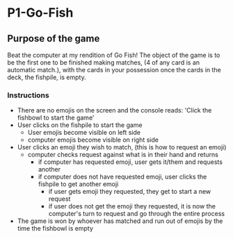 # P1-Go-Fish
## Purpose of the game
Beat the computer at my rendition of Go Fish! The object of the game is to be the first one to be finished making matches, (4 of any card is an automatic match.), with the cards in your possession once the cards in the deck, the fishpile, is empty.
### Instructions
- There are no emojis on the screen and the console reads: 'Click the fishbowl to start the game'
- User clicks on the fishpile to start the game
    - User emojis become visible on left side 
    - computer emojis become visible on right side
- User clicks an emoji they wish to match, (this is how to request an emoji)
    - computer checks request against what is in their hand and returns
        - if computer has requested emoji, user gets it/them and requests another
        - if computer does not have requested emoji, user clicks the fishpile to get another emoji
            - if user gets emoji they requested, they get to start a new request
            - if user does not get the emoji they requested, it is now the computer's turn to request and go through the entire process
- The game is won by whoever has matched and run out of emojis by the time the fishbowl is empty
